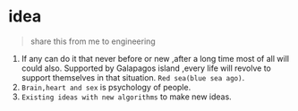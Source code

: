 # idea
> share this from me to engineering
1.	If any can do it that never before or new ,after a long time most of all will could also.
Supported by Galapagos island ,every life will revolve to support themselves in that situation. `Red sea(blue sea ago)`.
2.	`Brain,heart and sex` is psychology of people.
3.	`Existing ideas with new algorithms` to make new ideas.
